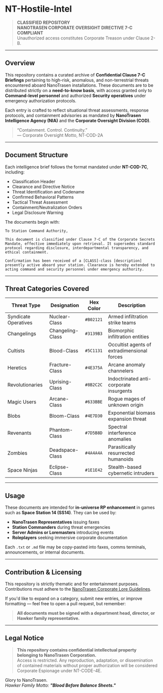# NT-Hostile-Intel

> **CLASSIFIED REPOSITORY**  
> **NANOTRASEN CORPORATE OVERSIGHT DIRECTIVE 7-C COMPLIANT**  
> Unauthorized access constitutes Corporate Treason under Clause 2-B.

---

## Overview

This repository contains a curated archive of **Confidential Clause 7-C Briefings** pertaining to high-risk, anomalous, and non-terrestrial threats encountered aboard NanoTrasen installations. These documents are to be distributed strictly on a **need-to-know basis**, with access granted only to **Command-level personnel** and authorized **Security operatives** under emergency authorization protocols.

Each entry is crafted to reflect situational threat assessments, response protocols, and containment advisories as mandated by **NanoTrasen Intelligence Agency (NIA)** and the **Corporate Oversight Division (COD)**.

> “Containment. Control. Continuity.”  
> — Corporate Oversight Motto, NT-COD-2A

---

## Document Structure

Each intelligence brief follows the format mandated under **NT-COD-7C**, including:

- Classification Header
- Clearance and Directive Notice
- Threat Identification and Codename
- Confirmed Behavioral Patterns
- Tactical Threat Assessment
- Containment/Neutralization Orders
- Legal Disclosure Warning

The documents begin with:

```text
To Station Command Authority,

This document is classified under Clause 7-C of the Corporate Secrets Mandate, effective immediately upon retrieval. It supersedes standard protocol regarding disclosure, interdepartmental transparency, and ethical containment.

Confirmation has been received of a [CLASS]-class [description] presently active aboard your station. Clearance is hereby extended to acting command and security personnel under emergency authority.
```

---

## Threat Categories Covered

| Threat Type         | Designation         | Hex Color | Description |
|---------------------|---------------------|-----------|-------------|
| Syndicate Operatives| Nuclear-Class       | `#B02121` | Armed infiltration strike teams |
| Changelings         | Changeling-Class    | `#3139B3` | Biomorphic infiltration entities |
| Cultists            | Blood-Class         | `#5C1131` | Occultist agents of extradimensional forces |
| Heretics            | Fracture-Class      | `#4E375A` | Arcane anomaly channelers |
| Revolutionaries     | Uprising-Class      | `#8B2C2C` | Indoctrinated anti-corporate insurgents |
| Magic Users         | Arcane-Class        | `#633BBE` | Rogue mages of unknown origin |
| Blobs               | Bloom-Class         | `#4E7D30` | Exponential biomass expansion threat |
| Revenants           | Phantom-Class       | `#7D5B8D` | Spectral interference anomalies |
| Zombies             | Deadspace-Class     | `#4A4A4A` | Parasitically resurrected humanoids |
| Space Ninjas        | Eclipse-Class       | `#1E1E42` | Stealth-based cybernetic intruders |

---

## Usage

These documents are intended for **in-universe RP enhancement** in games such as **Space Station 14 (SS14)**. They can be used by:

- **NanoTrasen Representatives** issuing faxes
- **Station Commanders** during threat emergencies
- **Server Admins or Loremasters** introducing events
- **Roleplayers** seeking immersive corporate documentation

Each `.txt` or `.md` file may be copy-pasted into faxes, comms terminals, announcements, or internal documents.

---

## Contribution & Licensing

This repository is strictly thematic and for entertainment purposes. Contributions must adhere to the [NanoTrasen Corporate Lore Guidelines](https://nanotrasen.wiki/lore).

If you'd like to expand on a category, submit new entries, or improve formatting — feel free to open a pull request, but remember:

> **All documents must be signed with a department head, director, or Hawker family representative.**

---

## Legal Notice

> **This repository contains confidential intellectual property belonging to NanoTrasen Corporation.**  
> Access is restricted. Any reproduction, adaptation, or dissemination of contained materials without proper authorization will be considered Corporate Espionage under NT-CODE-4E.

Glory to NanoTrasen.  
_Hawker Family Motto: **"Blood Before Balance Sheets."**_
